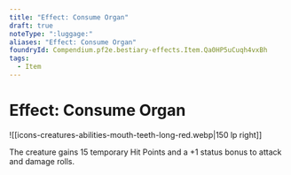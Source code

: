 ```yaml
---
title: "Effect: Consume Organ"
draft: true
noteType: ":luggage:"
aliases: "Effect: Consume Organ"
foundryId: Compendium.pf2e.bestiary-effects.Item.Qa0HP5uCuqh4vxBh
tags:
  - Item
---
```


# Effect: Consume Organ
![[icons-creatures-abilities-mouth-teeth-long-red.webp|150 lp right]]

The creature gains 15 temporary Hit Points and a +1 status bonus to attack and damage rolls.
